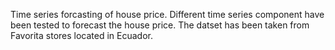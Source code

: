 Time series forcasting of house price. Different time series component have been tested to forecast the house price. The datset has been taken from Favorita stores located in Ecuador.
